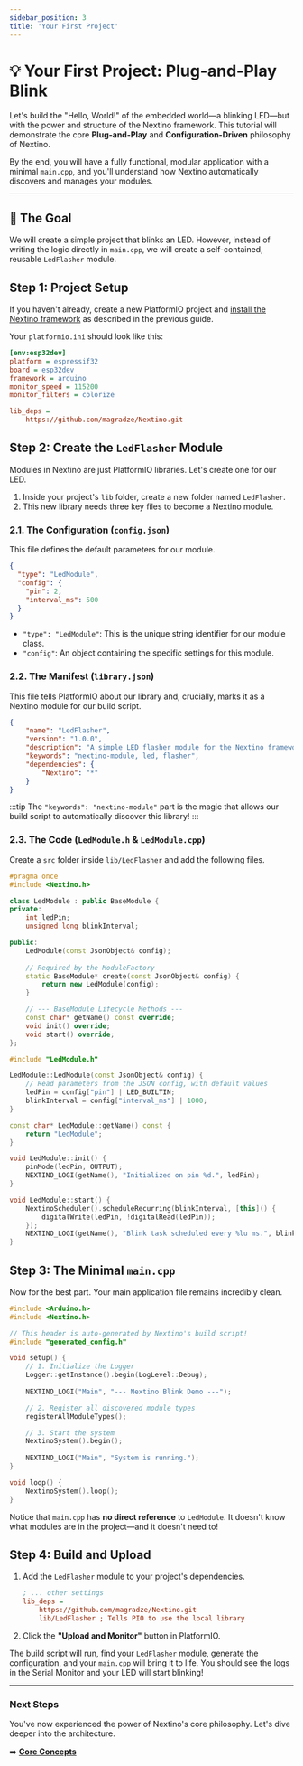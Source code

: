 ```yaml
---
sidebar_position: 3
title: 'Your First Project'
---
```


# 💡 Your First Project: Plug-and-Play Blink

Let's build the "Hello, World!" of the embedded world—a blinking LED—but with the power and structure of the Nextino framework. This tutorial will demonstrate the core **Plug-and-Play** and **Configuration-Driven** philosophy of Nextino.

By the end, you will have a fully functional, modular application with a minimal `main.cpp`, and you'll understand how Nextino automatically discovers and manages your modules.

---

## 🎯 The Goal

We will create a simple project that blinks an LED. However, instead of writing the logic directly in `main.cpp`, we will create a self-contained, reusable `LedFlasher` module.

## Step 1: Project Setup

If you haven't already, create a new PlatformIO project and [install the Nextino framework](./installation.md) as described in the previous guide.

Your `platformio.ini` should look like this:

```ini title="platformio.ini"
[env:esp32dev]
platform = espressif32
board = esp32dev
framework = arduino
monitor_speed = 115200
monitor_filters = colorize

lib_deps =
    https://github.com/magradze/Nextino.git
```

## Step 2: Create the `LedFlasher` Module

Modules in Nextino are just PlatformIO libraries. Let's create one for our LED.

1. Inside your project's `lib` folder, create a new folder named `LedFlasher`.
2. This new library needs three key files to become a Nextino module.

### 2.1. The Configuration (`config.json`)

This file defines the default parameters for our module.

```json title="lib/LedFlasher/config.json"
{
  "type": "LedModule",
  "config": {
    "pin": 2,
    "interval_ms": 500
  }
}
```

* `"type": "LedModule"`: This is the unique string identifier for our module class.
* `"config"`: An object containing the specific settings for this module.

### 2.2. The Manifest (`library.json`)

This file tells PlatformIO about our library and, crucially, marks it as a Nextino module for our build script.

```json title="lib/LedFlasher/library.json"
{
    "name": "LedFlasher",
    "version": "1.0.0",
    "description": "A simple LED flasher module for the Nextino framework.",
    "keywords": "nextino-module, led, flasher",
    "dependencies": {
        "Nextino": "*"
    }
}
```

:::tip
The `"keywords": "nextino-module"` part is the magic that allows our build script to automatically discover this library!
:::

### 2.3. The Code (`LedModule.h` & `LedModule.cpp`)

Create a `src` folder inside `lib/LedFlasher` and add the following files.

```cpp title="lib/LedFlasher/src/LedModule.h"
#pragma once
#include <Nextino.h>

class LedModule : public BaseModule {
private:
    int ledPin;
    unsigned long blinkInterval;

public:
    LedModule(const JsonObject& config);
    
    // Required by the ModuleFactory
    static BaseModule* create(const JsonObject& config) {
        return new LedModule(config);
    }

    // --- BaseModule Lifecycle Methods ---
    const char* getName() const override;
    void init() override;
    void start() override;
};
```

```cpp title="lib/LedFlasher/src/LedModule.cpp"
#include "LedModule.h"

LedModule::LedModule(const JsonObject& config) {
    // Read parameters from the JSON config, with default values
    ledPin = config["pin"] | LED_BUILTIN;
    blinkInterval = config["interval_ms"] | 1000;
}

const char* LedModule::getName() const {
    return "LedModule";
}

void LedModule::init() {
    pinMode(ledPin, OUTPUT);
    NEXTINO_LOGI(getName(), "Initialized on pin %d.", ledPin);
}

void LedModule::start() {
    NextinoScheduler().scheduleRecurring(blinkInterval, [this]() {
        digitalWrite(ledPin, !digitalRead(ledPin));
    });
    NEXTINO_LOGI(getName(), "Blink task scheduled every %lu ms.", blinkInterval);
}
```

## Step 3: The Minimal `main.cpp`

Now for the best part. Your main application file remains incredibly clean.

```cpp title="src/main.cpp"
#include <Arduino.h>
#include <Nextino.h>

// This header is auto-generated by Nextino's build script!
#include "generated_config.h"

void setup() {
    // 1. Initialize the Logger
    Logger::getInstance().begin(LogLevel::Debug);
    
    NEXTINO_LOGI("Main", "--- Nextino Blink Demo ---");

    // 2. Register all discovered module types
    registerAllModuleTypes();

    // 3. Start the system
    NextinoSystem().begin();
    
    NEXTINO_LOGI("Main", "System is running.");
}

void loop() {
    NextinoSystem().loop();
}
```

Notice that `main.cpp` has **no direct reference** to `LedModule`. It doesn't know what modules are in the project—and it doesn't need to!

## Step 4: Build and Upload

1. Add the `LedFlasher` module to your project's dependencies.

    ```ini title="platformio.ini"
    ; ... other settings
    lib_deps =
        https://github.com/magradze/Nextino.git
        lib/LedFlasher ; Tells PIO to use the local library
    ```

2. Click the **"Upload and Monitor"** button in PlatformIO.

The build script will run, find your `LedFlasher` module, generate the configuration, and your `main.cpp` will bring it to life. You should see the logs in the Serial Monitor and your LED will start blinking!

---

### Next Steps

You've now experienced the power of Nextino's core philosophy. Let's dive deeper into the architecture.

➡️ **[Core Concepts](../core-concepts/architecture-overview.md)**
